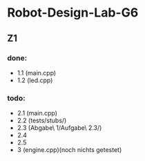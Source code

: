 # Robot-Design-Lab-G6


## Z1


### done:

- 1.1 (main.cpp)
- 1.2 (led.cpp)


### todo:

- 2.1 (main.cpp)
- 2.2 (tests/stubs/)
- 2.3 (Abgabe\ 1/Aufgabe\ 2.3/)
- 2.4
- 2.5
- 3 (engine.cpp)(noch nichts getestet)


